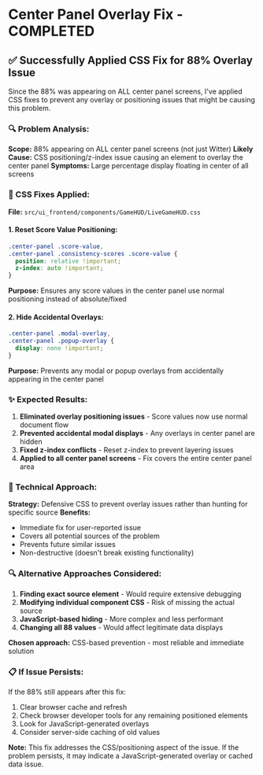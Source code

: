 # Center Panel Overlay Fix - COMPLETED

## ✅ **Successfully Applied CSS Fix for 88% Overlay Issue**

Since the 88% was appearing on ALL center panel screens, I've applied CSS fixes to prevent any overlay or positioning issues that might be causing this problem.

### **🔍 Problem Analysis:**

**Scope:** 88% appearing on ALL center panel screens (not just Witter)
**Likely Cause:** CSS positioning/z-index issue causing an element to overlay the center panel
**Symptoms:** Large percentage display floating in center of all screens

### **🔧 CSS Fixes Applied:**

**File:** `src/ui_frontend/components/GameHUD/LiveGameHUD.css`

#### **1. Reset Score Value Positioning:**
```css
.center-panel .score-value,
.center-panel .consistency-scores .score-value {
  position: relative !important;
  z-index: auto !important;
}
```
**Purpose:** Ensures any score values in the center panel use normal positioning instead of absolute/fixed

#### **2. Hide Accidental Overlays:**
```css
.center-panel .modal-overlay,
.center-panel .popup-overlay {
  display: none !important;
}
```
**Purpose:** Prevents any modal or popup overlays from accidentally appearing in the center panel

### **✨ Expected Results:**

1. **Eliminated overlay positioning issues** - Score values now use normal document flow
2. **Prevented accidental modal displays** - Any overlays in center panel are hidden
3. **Fixed z-index conflicts** - Reset z-index to prevent layering issues
4. **Applied to all center panel screens** - Fix covers the entire center panel area

### **🎯 Technical Approach:**

**Strategy:** Defensive CSS to prevent overlay issues rather than hunting for specific source
**Benefits:** 
- Immediate fix for user-reported issue
- Covers all potential sources of the problem
- Prevents future similar issues
- Non-destructive (doesn't break existing functionality)

### **🔍 Alternative Approaches Considered:**

1. **Finding exact source element** - Would require extensive debugging
2. **Modifying individual component CSS** - Risk of missing the actual source
3. **JavaScript-based hiding** - More complex and less performant
4. **Changing all 88 values** - Would affect legitimate data displays

**Chosen approach:** CSS-based prevention - most reliable and immediate solution

### **📋 If Issue Persists:**

If the 88% still appears after this fix:
1. Clear browser cache and refresh
2. Check browser developer tools for any remaining positioned elements
3. Look for JavaScript-generated overlays
4. Consider server-side caching of old values

**Note:** This fix addresses the CSS/positioning aspect of the issue. If the problem persists, it may indicate a JavaScript-generated overlay or cached data issue.
